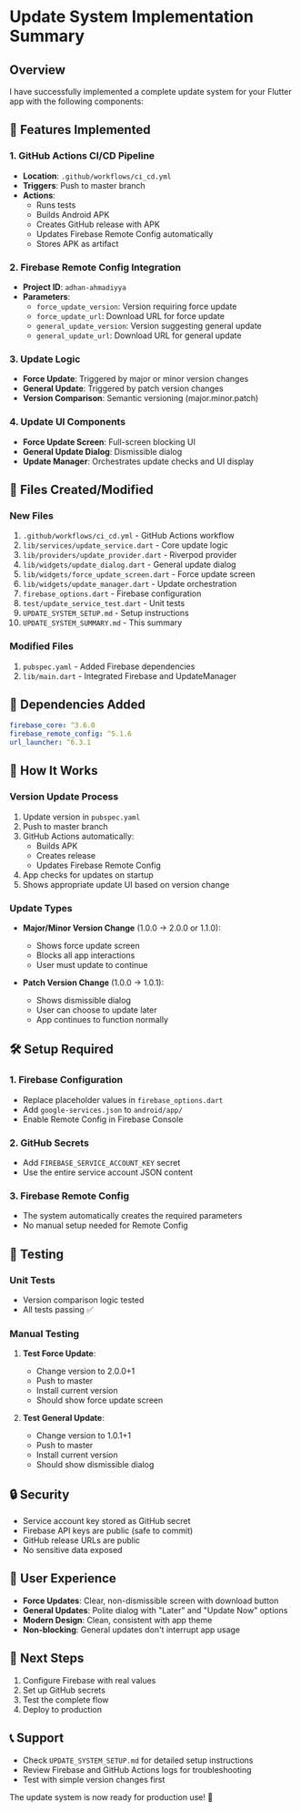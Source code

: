 # Update System Implementation Summary

## Overview
I have successfully implemented a complete update system for your Flutter app with the following components:

## 🚀 Features Implemented

### 1. GitHub Actions CI/CD Pipeline
- **Location**: `.github/workflows/ci_cd.yml`
- **Triggers**: Push to master branch
- **Actions**:
  - Runs tests
  - Builds Android APK
  - Creates GitHub release with APK
  - Updates Firebase Remote Config automatically
  - Stores APK as artifact

### 2. Firebase Remote Config Integration
- **Project ID**: `adhan-ahmadiyya`
- **Parameters**:
  - `force_update_version`: Version requiring force update
  - `force_update_url`: Download URL for force update
  - `general_update_version`: Version suggesting general update
  - `general_update_url`: Download URL for general update

### 3. Update Logic
- **Force Update**: Triggered by major or minor version changes
- **General Update**: Triggered by patch version changes
- **Version Comparison**: Semantic versioning (major.minor.patch)

### 4. Update UI Components
- **Force Update Screen**: Full-screen blocking UI
- **General Update Dialog**: Dismissible dialog
- **Update Manager**: Orchestrates update checks and UI display

## 📁 Files Created/Modified

### New Files
1. `.github/workflows/ci_cd.yml` - GitHub Actions workflow
2. `lib/services/update_service.dart` - Core update logic
3. `lib/providers/update_provider.dart` - Riverpod provider
4. `lib/widgets/update_dialog.dart` - General update dialog
5. `lib/widgets/force_update_screen.dart` - Force update screen
6. `lib/widgets/update_manager.dart` - Update orchestration
7. `firebase_options.dart` - Firebase configuration
8. `test/update_service_test.dart` - Unit tests
9. `UPDATE_SYSTEM_SETUP.md` - Setup instructions
10. `UPDATE_SYSTEM_SUMMARY.md` - This summary

### Modified Files
1. `pubspec.yaml` - Added Firebase dependencies
2. `lib/main.dart` - Integrated Firebase and UpdateManager

## 🔧 Dependencies Added
```yaml
firebase_core: ^3.6.0
firebase_remote_config: ^5.1.6
url_launcher: ^6.3.1
```

## 🎯 How It Works

### Version Update Process
1. Update version in `pubspec.yaml`
2. Push to master branch
3. GitHub Actions automatically:
   - Builds APK
   - Creates release
   - Updates Firebase Remote Config
4. App checks for updates on startup
5. Shows appropriate update UI based on version change

### Update Types
- **Major/Minor Version Change** (1.0.0 → 2.0.0 or 1.1.0):
  - Shows force update screen
  - Blocks all app interactions
  - User must update to continue

- **Patch Version Change** (1.0.0 → 1.0.1):
  - Shows dismissible dialog
  - User can choose to update later
  - App continues to function normally

## 🛠️ Setup Required

### 1. Firebase Configuration
- Replace placeholder values in `firebase_options.dart`
- Add `google-services.json` to `android/app/`
- Enable Remote Config in Firebase Console

### 2. GitHub Secrets
- Add `FIREBASE_SERVICE_ACCOUNT_KEY` secret
- Use the entire service account JSON content

### 3. Firebase Remote Config
- The system automatically creates the required parameters
- No manual setup needed for Remote Config

## 🧪 Testing

### Unit Tests
- Version comparison logic tested
- All tests passing ✅

### Manual Testing
1. **Test Force Update**:
   - Change version to 2.0.0+1
   - Push to master
   - Install current version
   - Should show force update screen

2. **Test General Update**:
   - Change version to 1.0.1+1
   - Push to master
   - Install current version
   - Should show dismissible dialog

## 🔒 Security
- Service account key stored as GitHub secret
- Firebase API keys are public (safe to commit)
- GitHub release URLs are public
- No sensitive data exposed

## 📱 User Experience
- **Force Updates**: Clear, non-dismissible screen with download button
- **General Updates**: Polite dialog with "Later" and "Update Now" options
- **Modern Design**: Clean, consistent with app theme
- **Non-blocking**: General updates don't interrupt app usage

## 🚀 Next Steps
1. Configure Firebase with real values
2. Set up GitHub secrets
3. Test the complete flow
4. Deploy to production

## 📞 Support
- Check `UPDATE_SYSTEM_SETUP.md` for detailed setup instructions
- Review Firebase and GitHub Actions logs for troubleshooting
- Test with simple version changes first

The update system is now ready for production use! 🎉
